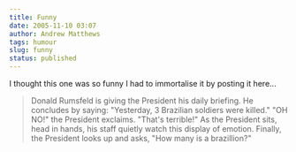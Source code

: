 ```yaml
---
title: Funny
date: 2005-11-10 03:07
author: Andrew Matthews
tags: humour
slug: funny
status: published
---
```


I thought this one was so funny I had to immortalise it by posting it here...

> Donald Rumsfeld is giving the President his daily briefing. He concludes by saying: "Yesterday, 3 Brazilian soldiers were killed." "OH NO!" the President exclaims. "That's terrible!" As the President sits, head in hands, his staff quietly watch this display of emotion. Finally, the President looks up and asks, "How many is a brazillion?"
